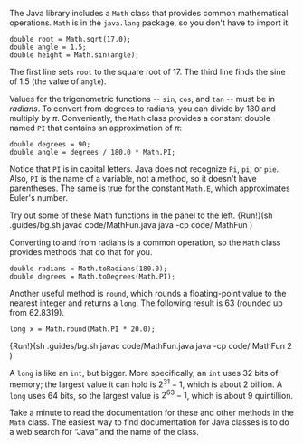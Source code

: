 The Java library includes a `Math` class that provides common mathematical operations.
`Math` is in the `java.lang` package, so you don't have to import it.

```code
double root = Math.sqrt(17.0);
double angle = 1.5;
double height = Math.sin(angle);
```

The first line sets `root` to the square root of 17.
The third line finds the sine of 1.5 (the value of `angle`).


Values for the trigonometric functions -- `sin`, `cos`, and `tan` -- must be in *radians*.
To convert from degrees to radians, you can divide by 180 and multiply by $\pi$.
Conveniently, the `Math` class provides a constant double named `PI` that contains an approximation of $\pi$:

```code
double degrees = 90;
double angle = degrees / 180.0 * Math.PI;
```

Notice that `PI` is in capital letters.
Java does not recognize `Pi`, `pi`, or `pie`.
Also, `PI` is the name of a variable, not a method, so it doesn't have parentheses.
The same is true for the constant `Math.E`, which approximates Euler's number.

Try out some of these Math functions in the panel to the left.
{Run!}(sh .guides/bg.sh javac code/MathFun.java java -cp code/ MathFun )


Converting to and from radians is a common operation, so the `Math` class provides methods that do that for you.

```code
double radians = Math.toRadians(180.0);
double degrees = Math.toDegrees(Math.PI);
```


Another useful method is `round`, which rounds a floating-point value to the nearest integer and returns a `long`.
The following result is 63 (rounded up from 62.8319).

```code
long x = Math.round(Math.PI * 20.0);
```

{Run!}(sh .guides/bg.sh javac code/MathFun.java java -cp code/ MathFun 2 )


A `long` is like an `int`, but bigger.
More specifically, an `int` uses 32 bits of memory; the largest value it can hold is $2^{31}-1$, which is about 2 billion.
A `long` uses 64 bits, so the largest value is $2^{63}-1$, which is about 9 quintillion.

Take a minute to read the documentation for these and other methods in the `Math` class.
The easiest way to find documentation for Java classes is to do a web search for “Java” and the name of the class.